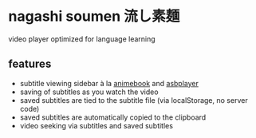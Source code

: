 # nagashi soumen 流し素麺

video player optimized for language learning

## features

- subtitle viewing sidebar à la [animebook](https://animebook.github.io/) and
  [asbplayer](https://killergerbah.github.io/asbplayer/)
- saving of subtitles as you watch the video
- saved subtitles are tied to the subtitle file (via localStorage, no server
  code)
- saved subtitles are automatically copied to the clipboard
- video seeking via subtitles and saved subtitles
